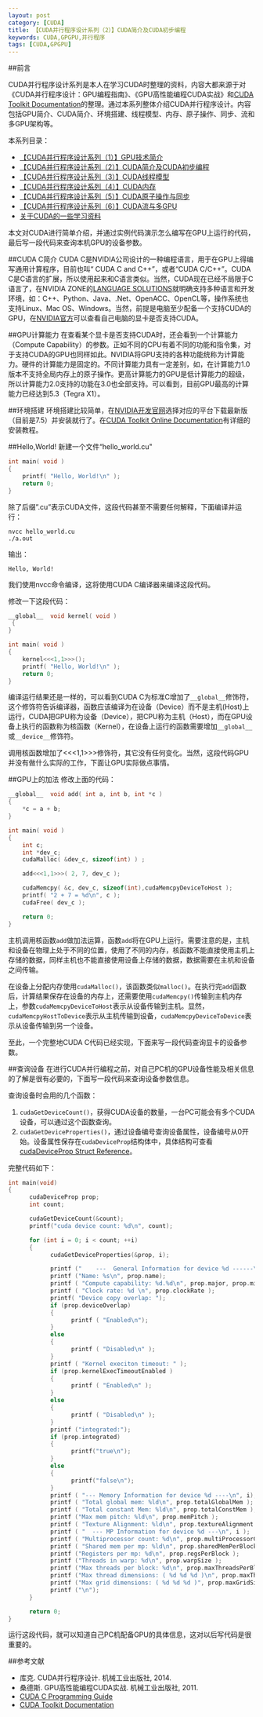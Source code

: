 ```yaml
---
layout: post
category: [CUDA]
title: 【CUDA并行程序设计系列（2）】CUDA简介及CUDA初步编程
keywords: CUDA,GPGPU,并行程序
tags: [CUDA,GPGPU]
---
```


##前言

CUDA并行程序设计系列是本人在学习CUDA时整理的资料，内容大都来源于对《CUDA并行程序设计：GPU编程指南》、《GPU高性能编程CUDA实战》和[CUDA Toolkit Documentation](http://docs.nvidia.com/cuda/index.html)的整理。通过本系列整体介绍CUDA并行程序设计。内容包括GPU简介、CUDA简介、环境搭建、线程模型、内存、原子操作、同步、流和多GPU架构等。

本系列目录：

*  [【CUDA并行程序设计系列（1）】GPU技术简介](http://zh.5long.me/2015/cuda-parallel-programming-1/)
*  [【CUDA并行程序设计系列（2）】CUDA简介及CUDA初步编程](http://zh.5long.me/2015/cuda-parallel-programming-2/)
*  [【CUDA并行程序设计系列（3）】CUDA线程模型](http://zh.5long.me/2015/cuda-parallel-programming-3/)
*  [【CUDA并行程序设计系列（4）】CUDA内存](http://zh.5long.me/2015/cuda-parallel-programming-4/)
*  [【CUDA并行程序设计系列（5）】CUDA原子操作与同步](http://zh.5long.me/2015/cuda-parallel-programming-4/)
*  [【CUDA并行程序设计系列（6）】CUDA流与多GPU](http://zh.5long.me/2015/cuda-parallel-programming-5/)
*  [关于CUDA的一些学习资料](http://zh.5long.me/2015/cuda-learning/)

本文对CUDA进行简单介绍，并通过实例代码演示怎么编写在GPU上运行的代码，最后写一段代码来查询本机GPU的设备参数。

<!--more-->

##CUDA C简介
CUDA C是NVIDIA公司设计的一种编程语言，用于在GPU上得编写通用计算程序，目前也叫“ CUDA C and C++”，或者“CUDA C/C++”。CUDA C是C语言的扩展，所以使用起来和C语言类似。当然，CUDA现在已经不局限于C语言了，在NVIDIA ZONE的[LANGUAGE SOLUTIONS](https://developer.nvidia.com/language-solutions)就明确支持多种语言和开发环境，如：C++、Python、Java、.Net、OpenACC、OpenCL等，操作系统也支持Linux、Mac OS、Windows。当然，前提是电脑至少配备一个支持CUDA的GPU，在[NVIDIA官方](https://developer.nvidia.com/cuda-gpus)可以查看自己电脑的显卡是否支持CUDA。

##GPU计算能力
在查看某个显卡是否支持CUDA时，还会看到一个计算能力（Compute Capability）的参数。正如不同的CPU有着不同的功能和指令集，对于支持CUDA的GPU也同样如此。NVIDIA将GPU支持的各种功能统称为计算能力。硬件的计算能力是固定的。不同计算能力具有一定差别，如，在计算能力1.0版本不支持全局内存上的原子操作。更高计算能力的GPU是低计算能力的超级，所以计算能力2.0支持的功能在3.0也全部支持。可以看到，目前GPU最高的计算能力已经达到5.3（Tegra X1）。

##环境搭建
环境搭建比较简单，在[NVIDIA开发官网](https://developer.nvidia.com/cuda-downloads)选择对应的平台下载最新版（目前是7.5）并安装就行了。在[CUDA Toolkit Online Documentation](http://docs.nvidia.com/cuda/index.html)有详细的安装教程。

##Hello,World!
新建一个文件“hello_world.cu"

```c
int main( void )
{
    printf( "Hello, World!\n" );
    return 0;
}
```

除了后缀”.cu”表示CUDA文件，这段代码甚至不需要任何解释，下面编译并运行：

```
nvcc hello_world.cu
./a.out
```

输出：

```
Hello, World!
```

我们使用nvcc命令编译，这将使用CUDA C编译器来编译这段代码。

修改一下这段代码：

```c
__global__  void kernel( void )
 {
}

int main( void )
{
    kernel<<<1,1>>>();
    printf( "Hello, World!\n" );
    return 0;
}
```

编译运行结果还是一样的，可以看到CUDA C为标准C增加了`__global__`修饰符，这个修饰符告诉编译器，函数应该编译为在设备（Device）而不是主机(Host)上运行，CUDA把GPU称为设备（Device），把CPU称为主机（Host），而在GPU设备上执行的函数称为核函数（Kernel），在设备上运行的函数需要增加`__global__`或`__device__`修饰符。

调用核函数增加了<<<1,1>>>修饰符，其它没有任何变化。当然，这段代码GPU并没有做什么实际的工作，下面让GPU实际做点事情。

##GPU上的加法
修改上面的代码：

```c
__global__  void add( int a, int b, int *c )
{
    *c = a + b;
}

int main( void )
{
    int c;
    int *dev_c;
    cudaMalloc( &dev_c, sizeof(int) ) ;

    add<<<1,1>>>( 2, 7, dev_c );

    cudaMemcpy( &c, dev_c, sizeof(int),cudaMemcpyDeviceToHost );
    printf( "2 + 7 = %d\n", c );
    cudaFree( dev_c );

    return 0;
}
```

主机调用核函数`add`做加法运算，函数`add`将在GPU上运行。需要注意的是，主机和设备在物理上处于不同的位置，使用了不同的内存，核函数不能直接使用主机上存储的数据，同样主机也不能直接使用设备上存储的数据，数据需要在主机和设备之间传输。

在设备上分配内存使用`cudaMalloc()`，该函数类似`malloc()`。在执行完`add`函数后，计算结果保存在设备的内存上，还需要使用`cudaMemcpy()`传输到主机内存上，参数`cudaMemcpyDeviceToHost`表示从设备传输到主机。显然，`cudaMemcpyHostToDevice`表示从主机传输到设备，`cudaMemcpyDeviceToDevice`表示从设备传输到另一个设备。

至此，一个完整地CUDA C代码已经实现，下面来写一段代码查询显卡的设备参数。

##查询设备
在进行CUDA并行编程之前，对自己PC机的GPU设备性能及相关信息的了解是很有必要的，下面写一段代码来查询设备参数信息。

查询设备时会用的几个函数：

1.  `cudaGetDeviceCount()`，获得CUDA设备的数量，一台PC可能会有多个CUDA设备，可以通过这个函数查询。
2.  `cudaGetDeviceProperties()`，通过设备编号查询设备属性，设备编号从0开始。设备属性保存在`cudaDeviceProp`结构体中，具体结构可查看[cudaDeviceProp Struct Reference](http://docs.nvidia.com/cuda/cuda-runtime-api/structcudaDeviceProp.html)。

完整代码如下：

```c
int main(void)
{
      cudaDeviceProp prop;
      int count;

      cudaGetDeviceCount(&count);
      printf("cuda device count: %d\n", count);

      for (int i = 0; i < count; ++i)
      {
            cudaGetDeviceProperties(&prop, i);

            printf ("    ---  General Information for device %d ------\n", i);
            printf ("Name: %s\n", prop.name);
            printf ( "Compute capability: %d.%d\n", prop.major, prop.minor );
            printf ( "Clock rate: %d \n", prop.clockRate );
            printf( "Device copy overlap: ");
            if (prop.deviceOverlap)
            {
                  printf ( "Enabled\n");
            }
            else
            {
                  printf ( "Disabled\n" );
            }
            printf ( "Kernel execiton timeout: " );
            if (prop.kernelExecTimeoutEnabled )
            {
                  printf ( "Enabled\n" );
            }
            else
            {
                  printf ( "Disabled\n" );
            }
            printf ("integrated:");
            if (prop.integrated)
            {
                  printf("true\n");
            }
            else
            {
                  printf("false\n");
            }
            printf ( "--- Memory Information for device %d ----\n", i);
            printf ( "Total global mem: %ld\n", prop.totalGlobalMem );
            printf ( "Total constant Mem: %ld\n", prop.totalConstMem );
            printf ("Max mem pitch: %ld\n", prop.memPitch );
            printf ( "Texture Alignment: %ld\n", prop.textureAlignment );
            printf ( "  --- MP Information for device %d ---\n", i );
            printf ( "Multiprocessor count: %d\n", prop.multiProcessorCount );
            printf ( "Shared mem per mp: %ld\n", prop.sharedMemPerBlock );
            printf ("Registers per mp: %d\n", prop.regsPerBlock );
            printf ("Threads in warp: %d\n", prop.warpSize );
            printf ("Max threads per block: %d\n", prop.maxThreadsPerBlock );
            printf ("Max thread dimensions: ( %d %d %d )\n", prop.maxThreadsDim[0], prop.maxThreadsDim[1], prop.maxThreadsDim[2] );
            printf ("Max grid dimensions: ( %d %d %d )", prop.maxGridSize[0], prop.maxGridSize[1], prop.maxGridSize[2] );
            printf ("\n");
      }

      return 0;
}
```

运行这段代码，就可以知道自己PC机配备GPU的具体信息，这对以后写代码是很重要的。

##参考文献

*  库克. CUDA并行程序设计. 机械工业出版社, 2014.
* 桑德斯. GPU高性能编程CUDA实战. 机械工业出版社, 2011.
*  [CUDA C Programming Guide](http://docs.nvidia.com/cuda/cuda-c-programming-guide/index.html)
*  [CUDA Toolkit Documentation](http://docs.nvidia.com/cuda/index.html)